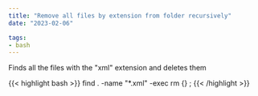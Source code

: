 ```yaml
---
title: "Remove all files by extension from folder recursively"
date: "2023-02-06"

tags: 
- bash
---
```


Finds all the files with the "xml" extension and deletes them

{{< highlight bash >}}
find . -name "*.xml" -exec rm {} \;
{{< /highlight >}}
